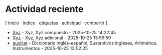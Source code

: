 # Actividad reciente
[ [inicio](https://github.com/jucardus/jucardus.github.io/blob/main/index.md) · [índice](https://github.com/jucardus/jucardus.github.io/blob/main/indice.md) · [etiquetas](https://github.com/jucardus/jucardus.github.io/blob/main/etiquetas.md) · [actividad](https://github.com/jucardus/jucardus.github.io/blob/main/actividad.md) · compartir ]

* [Xyz](https://github.com/jucardus/jucardus.github.io/blob/main/x/y/z/xyz.md) - Xyz, Xyz compuesto - 2025-10-25 14:22:45
* [Xyz](https://github.com/jucardus/jucardus.github.io/blob/main/x/y/z/xyz.md) - Xyz, Xyz adicional - 2025-10-25 13:59:59
* [auxiliar](https://github.com/jucardus/jucardus.github.io/blob/main/a/b/a/abacus-s.md) - Diccionario inglés-español, Sustantivos ingleses, Aritmética, Instrumentos - 2025-10-25 13:02:25
